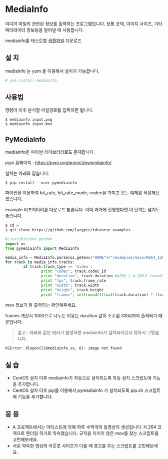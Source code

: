 # MediaInfo
미디어 파일의 관련된 정보를 출력하는 프로그램입니다. 보통 코덱, 이미지 사이즈, 기타 메타데이터 정보등을 알아낼 때 사용합니다.

mediainfo를 테스트할 [샘플파일](sample.md) 다운로드

## 설 치
mediainfo 는 yum 을 이용해서 설치가 가능합니다.
```bash
# yum install mediainfo
```

## 사용법
명령어 이후 분석할 파일경로를 입력하면 됩니다.

```
$ mediainfo input.png
$ mediainfo input.mov
```

## PyMediaInfo
mediainfo은 파이썬 라이브러리로도 존재합니다.

pypi 홈페이지 : https://pypi.org/project/pymediainfo/

설치는 아래와 같습니다.

```
$ pip install --user pymediainfo
```

파이썬을 이용하여 bit_rate, bit_rate_mode, codec을 가지고 오는 예제를 작성해보겠습니다.

example 리포지터리를 다운로드 받습니다. 이미 과거에 진행했다면 이 단계는 넘겨도 좋습니다.
```bash
$ cd ~
$ git clone https://github.com/lazypic/tdcourse_examples
```


```python
#!/usr/bin/env python
import os
from pymediainfo import MediaInfo

media_info = MediaInfo.parse(os.getenv("HOME")+"/examples/movs/H264_1280x720_24fps.mov")
for track in media_info.tracks:
        if track.track_type == 'Video':
                print "codec", track.codec_id
                print "duration", track.duration #4209 / 4.209초 round(4.209 * 24)
                print "fps", track.frame_rate
                print "width", track.width
                print "height", track.height
                print "frames", int(round((float(track.duration) * float(track.frame_rate))/1000))
```
mov 정보가 잘 출력되는 확인해주세요.

frames 계산시 1000으로 나누는 이유는 duration 값이 소수점 3자리까지 출력되기 때문입니다.


> 참고 : 아래와 같은 에러가 발생하면 mediainfo가 설치되어있지 않아서 그렇습니다.

```bash
OSError: dlopen(libmediainfo.so, 6): image not found
```

## 실 습
- CentOS 설치 이후 mediainfo가 자동으로 설치되도록 자동 설치 스크립트에 기능을 추가합니다.
- CentOS 설치 이후 pip를 이용해서 pymediainfo 가 설치되도록 pip.sh 스크립트에 기능을 추가합니다.

## 응 용
- A 프로젝트에서는 아티스트에 의해 하루 수백개의 동영상이 생성됩니다. H.264 코덱으로 렌더링 하기로 약속했습니다. 규칙을 지키지 않은 mov를 찾는 스크립트를 고민해보세요.
- 서로 약속한 영상의 아웃풋 사이즈가 다를 때 경고를 주는 스크립트를 고민해보세요.
